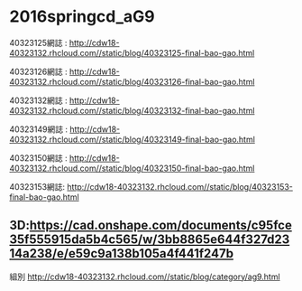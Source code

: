 # 2016springcd_aG9



40323125網誌 : http://cdw18-40323132.rhcloud.com//static/blog/40323125-final-bao-gao.html

40323126網誌 : http://cdw18-40323132.rhcloud.com//static/blog/40323126-final-bao-gao.html

40323132網誌 : http://cdw18-40323132.rhcloud.com//static/blog/40323132-final-bao-gao.html

40323149網誌 : http://cdw18-40323132.rhcloud.com//static/blog/40323149-final-bao-gao.html

40323150網誌 : http://cdw18-40323132.rhcloud.com//static/blog/40323150-final-bao-gao.html

40323153網誌: http://cdw18-40323132.rhcloud.com//static/blog/40323153-final-bao-gao.html

3D:https://cad.onshape.com/documents/c95fce35f555915da5b4c565/w/3bb8865e644f327d2314a238/e/e59c9a138b105a4f441f247b
   -
組別  http://cdw18-40323132.rhcloud.com//static/blog/category/ag9.html
